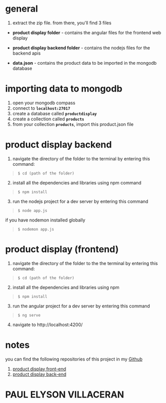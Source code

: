 # general

1. extract the zip file. from there, you'll find 3 files

- **product display folder** - contains the angular files for the frontend web display

- **product display backend folder** - contains the nodejs files for the backend apis

- **data.json** - contains the product data to be imported in the mongodb database

# importing data to mongodb

1. open your mongodb compass
2. connect to **`localhost:27017`**
3. create a database called **`productdisplay`**
4. create a collection called **`products`**
5. from your collection **`products`**, import this product.json file

# product display backend

1. navigate the directory of the folder to the terminal by entering this command:

> `$ cd (path of the folder)`

2. install all the dependencies and libraries using npm command

> `$ npm install`

3. run the nodejs project for a dev server by entering this command

> `$ node app.js`

if you have nodemon installed globally

> `$ nodemon app.js `

# product display (frontend)

1. navigate the directory of the folder to the the terminal by entering this command:

> `$ cd (path of the folder)`

2. install all the dependencies and libraries using npm

> `$ npm install`

3. run the angular project for a dev server by entering this command

> `$ ng serve`

4.  navigate to http://localhost:4200/

# notes

you can find the following repositories of this project in my [Github](https://github.com/StacksQueue)

1. [product display front-end](https://github.com/StacksQueue/product-display)
2. [product display back-end](https://github.com/StacksQueue/product-display-backend)

# PAUL ELYSON VILLACERAN
